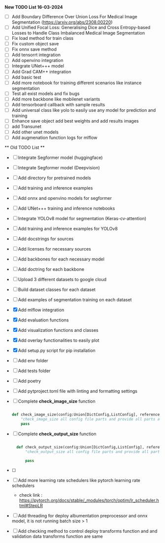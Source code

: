 **New TODO List 16-03-2024**
- [ ] Add Boundary Difference Over Union Loss For Medical Image Segmentation (https://arxiv.org/abs/2308.00220)
- [ ] Add Unified Focal Loss: Generalising Dice and Cross Entropy-based Losses to Handle Class Imbalanced Medical Image Segmentation 
- [ ] Fix load method for train class
- [ ] Fix custom object save
- [ ] Fix onnx save method
- [ ] Add tensorrt integration
- [ ] Add openvino integration
- [ ] Integrate UNet+++ model
- [ ] Add Grad CAM++ integration
- [ ] Add basic test
- [ ] Add more notebook for training different scenarios like instance segmentation
- [ ] Test all exist models and fix bugs
- [ ] Add more backbone like mobilenet variants
- [ ] Add tensorboard callback with sample results
- [ ] Add universal class like yolo to easily use any model for prediction and training
- [ ] Enhance save object add best weights and add results images
- [ ] add Transunet
- [ ] Add other unet models
- [ ] Add augmenation function logs for mlflow

** Old TODO List **
- [ ] Integrate Segformer model (huggingface)
- [ ] Integrate Segformer model (Deepvision)
- [ ] Add directory for pretrained models
- [ ] Add training and inference examples
- [ ] Add onnx and openvino models for segformer
- [ ] Add UNet+++ training and inference notebooks
- [ ] Integrate YOLOv8 model for segmentation (Keras-cv-attention)
- [ ] Add training and inference examples for YOLOv8
- [ ] Add docstrings for sources
- [ ] Add licenses for necessary sources
- [ ] Add backbones for each necessary model
- [ ] Add doctring for each backbone
- [ ] Upload 3 different datasets to google cloud
- [ ] Build dataset classes for each dataset
- [ ] Add examples of segmentation training on each dataset
- [x] Add mlflow integration
- [x] Add evaluation functions
- [x] Add visualization functions and classes
- [x] Add overlay functionalities to easily plot
- [x] Add setup.py script for pip installation




- [ ] Add env folder

- [ ] Add tests folder

- [ ] Add poetry

- [ ] Add pytproject.toml file with linting and formatting settings

- [ ] Complete  **check_image_size** function

    ```python

    def check_image_size(config:Union[DictConfig,ListConfig], reference_part:str="augmentation"):
        "check_image_size all config file parts and provide all parts are same size"
        pass

    ```

- [ ] Complete **check_output_size** function

  ```python

    def check_output_size(config:Union[DictConfig,ListConfig], reference_part:str="augmentation"):
        "check_output_size all config file parts and provide all parts are same size"
    
        pass

    ```

- [ ]

- [ ] Add more learning rate schedulers like pytorch learning rate schedulers

  - check link : <https://pytorch.org/docs/stable/_modules/torch/optim/lr_scheduler.html#StepLR>

- [ ] Add threading  for deploy albumentation preprocessor  and onnx model, it is not running batch size > 1

- [ ] Add checking method  to control deploy transforms function and and validation data transforms function are same
